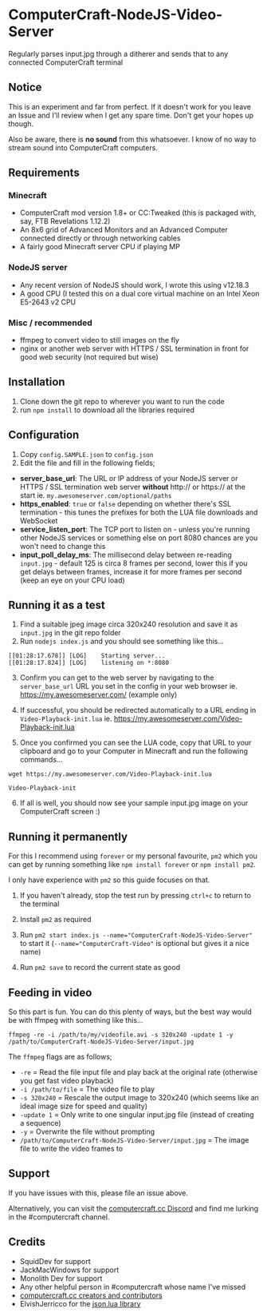 # ComputerCraft-NodeJS-Video-Server
Regularly parses input.jpg through a ditherer and sends that to any connected ComputerCraft terminal

## Notice
This is an experiment and far from perfect. If it doesn't work for you leave an Issue and I'll review when I get any spare time. Don't get your hopes up though.

Also be aware, there is **no sound** from this whatsoever. I know of no way to stream sound into ComputerCraft computers.

## Requirements

### Minecraft
* ComputerCraft mod version 1.8+ or CC:Tweaked (this is packaged with, say, FTB Revelations 1.12.2)
* An 8x6 grid of Advanced Monitors and an Advanced Computer connected directly or through networking cables
* A fairly good Minecraft server CPU if playing MP

### NodeJS server
* Any recent version of NodeJS should work, I wrote this using v12.18.3
* A good CPU (I tested this on a dual core virtual machine on an Intel Xeon E5-2643 v2 CPU

### Misc / recommended
* ffmpeg to convert video to still images on the fly
* nginx or another web server with HTTPS / SSL termination in front for good web security (not required but wise)

## Installation
1. Clone down the git repo to wherever you want to run the code
2. run `npm install` to download all the libraries required

## Configuration
1. Copy `config.SAMPLE.json` to `config.json`
2. Edit the file and fill in the following fields;

* **server_base_url**: The URL or IP address of your NodeJS server or HTTPS / SSL termination web server __without__ http:// or https:// at the start ie. `my.awesomeserver.com/optional/paths`
* **https_enabled**: `true` or `false` depending on whether there's SSL termination - this tunes the prefixes for both the LUA file downloads and WebSocket
* **service_listen_port**: The TCP port to listen on - unless you're running other NodeJS services or something else on port 8080 chances are you won't need to change this
* **input_poll_delay_ms**: The millisecond delay between re-reading `input.jpg` - default 125 is circa 8 frames per second, lower this if you get delays between frames, increase it for more frames per second (keep an eye on your CPU load)

## Running it as a test
1. Find a suitable jpeg image circa 320x240 resolution and save it as `input.jpg` in the git repo folder
2. Run `nodejs index.js` and you should see something like this...

```
[[01:28:17.678]] [LOG]    Starting server...
[[01:28:17.824]] [LOG]    listening on *:8080
```

3. Confirm you can get to the web server by navigating to the `server_base_url` URL you set in the config in your web browser ie. https://my.awesomeserver.com/ (example only)

4. If successful, you should be redirected automatically to a URL ending in `Video-Playback-init.lua` ie. https://my.awesomeserver.com/Video-Playback-init.lua

5. Once you confirmed you can see the LUA code, copy that URL to your clipboard and go to your Computer in Minecraft and run the following commands...

```
wget https://my.awesomeserver.com/Video-Playback-init.lua

Video-Playback-init
```

6. If all is well, you should now see your sample input.jpg image on your ComputerCraft screen :)

## Running it permanently
For this I recommend using `forever` or my personal favourite, `pm2` which you can get by running something like `npm install forever` or `npm install pm2`.

I only have experience with `pm2` so this guide focuses on that.

1. If you haven't already, stop the test run by pressing `ctrl+c` to return to the terminal

2. Install `pm2` as required

3. Run `pm2 start index.js --name="ComputerCraft-NodeJS-Video-Server"` to start it (`--name="ComputerCraft-Video"` is optional but gives it a nice name)

4. Run `pm2 save` to record the current state as good

## Feeding in video
So this part is fun. You can do this plenty of ways, but the best way would be with ffmpeg with something like this...

```
ffmpeg -re -i /path/to/my/videofile.avi -s 320x240 -update 1 -y /path/to/ComputerCraft-NodeJS-Video-Server/input.jpg
```

The `ffmpeg` flags are as follows;

* `-re` = Read the file input file and play back at the original rate (otherwise you get fast video playback)
* `-i /path/to/file` = The video file to play
* `-s 320x240` = Rescale the output image to 320x240 (which seems like an ideal image size for speed and quality)
* `-update 1` = Only write to one singular input.jpg file (instead of creating a sequence)
* `-y` = Overwrite the file without prompting
* `/path/to/ComputerCraft-NodeJS-Video-Server/input.jpg` = The image file to write the video frames to

## Support
If you have issues with this, please file an issue above.

Alternatively, you can visit the [computercraft.cc Discord](https://discord.computercraft.cc/) and find me lurking in the #computercraft channel.

## Credits
* SquidDev for support
* JackMacWindows for support
* Monolith Dev for support
* Any other helpful person in #computercraft whose name I've missed
* [computercraft.cc creators and contributors](https://computercraft.cc/)
* ElvishJerricco for the [json.lua library](http://www.computercraft.info/forums2/index.php?/topic/5854-json-api-v201-for-computercraft/)

